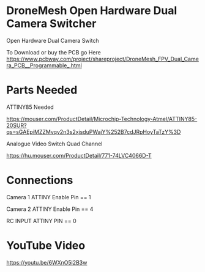 # DroneMesh Open Hardware Dual Camera Switcher
Open Hardware Dual Camera Switch

To Download or buy the PCB go Here
https://www.pcbway.com/project/shareproject/DroneMesh_FPV_Dual_Camera_PCB__Programmable_.html

# Parts Needed

ATTINY85 Needed

https://mouser.com/ProductDetail/Microchip-Technology-Atmel/ATTINY85-20SUR?qs=sGAEpiMZZMvqv2n3s2xjsduPWajY%252B7cdJRpHoyTaTzY%3D

Analogue Video Switch Quad Channel

https://hu.mouser.com/ProductDetail/771-74LVC4066D-T

# Connections

Camera 1 ATTINY Enable Pin == 1

Camera 2 ATTINY Enable Pin == 4

RC INPUT ATTINY PIN == 0

# YouTube Video
https://youtu.be/6WXnO5l2B3w
